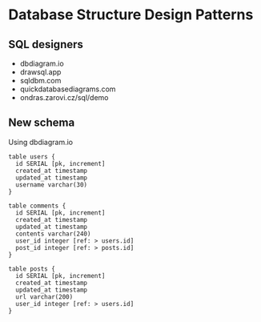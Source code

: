 # Database Structure Design Patterns

## SQL designers

* dbdiagram.io
* drawsql.app
* sqldbm.com
* quickdatabasediagrams.com
* ondras.zarovi.cz/sql/demo

## New schema

Using dbdiagram.io
```
table users {
  id SERIAL [pk, increment]
  created_at timestamp
  updated_at timestamp
  username varchar(30)
}

table comments {
  id SERIAL [pk, increment]
  created_at timestamp
  updated_at timestamp
  contents varchar(240)
  user_id integer [ref: > users.id]
  post_id integer [ref: > posts.id]
}

table posts {
  id SERIAL [pk, increment]
  created_at timestamp
  updated_at timestamp
  url varchar(200)
  user_id integer [ref: > users.id]
}
```
